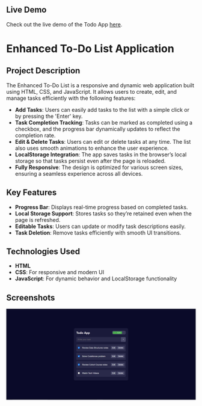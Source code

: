 ## Live Demo
Check out the live demo of the Todo App [here](https://todo-app-six-weld-71.vercel.app/).


# Enhanced To-Do List Application

## Project Description
The Enhanced To-Do List is a responsive and dynamic web application built using HTML, CSS, and JavaScript. It allows users to create, edit, and manage tasks efficiently with the following features:

- **Add Tasks**: Users can easily add tasks to the list with a simple click or by pressing the 'Enter' key.
- **Task Completion Tracking**: Tasks can be marked as completed using a checkbox, and the progress bar dynamically updates to reflect the completion rate.
- **Edit & Delete Tasks**: Users can edit or delete tasks at any time. The list also uses smooth animations to enhance the user experience.
- **LocalStorage Integration**: The app saves tasks in the browser’s local storage so that tasks persist even after the page is reloaded.
- **Fully Responsive**: The design is optimized for various screen sizes, ensuring a seamless experience across all devices.

## Key Features
- **Progress Bar**: Displays real-time progress based on completed tasks.
- **Local Storage Support**: Stores tasks so they’re retained even when the page is refreshed.
- **Editable Tasks**: Users can update or modify task descriptions easily.
- **Task Deletion**: Remove tasks efficiently with smooth UI transitions.

## Technologies Used
- **HTML**
- **CSS**: For responsive and modern UI
- **JavaScript**: For dynamic behavior and LocalStorage functionality


## Screenshots
![Landing Page Screenshot](Preview.png)
